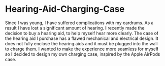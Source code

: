 # Hearing-Aid-Charging-Case
Since I was young, I have suffered complications with my eardrums. As a result I have lost a significant amount of hearing. I recently made the decision to buy a hearing aid, to help myself hear more clearly. The case of the hearing aid I purchase has a flawed mechanical and electrical design. It does not fully enclose the hearing aids and it must be plugged into the wall to charge them. I wanted to make the experience more seamless for myself so I decided to design my own charging case, inspired by the Apple AirPods case.
